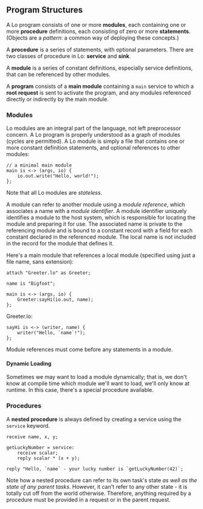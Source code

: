 ## Program Structures

A Lo program consists of one or more **modules**, each containing one or more **procedure** definitions, each consisting of zero or more **statements**. (Objects are a *pattern*: a common way of deploying these concepts.)

A **procedure** is a series of statements, with optional parameters. There are two classes of procedure in Lo: **service** and **sink**.

A **module** is a series of constant definitions, especially service definitions, that can be referenced by other modules.

A **program** consists of a **main module** containing a `main` service to which a **root request** is sent to activate the program, and any modules referenced directly or indirectly by the main module.

### Modules

Lo modules are an integral part of the language, not left preprocessor concern. A Lo program is properly understood as a graph of modules (cycles are permitted). A Lo module is simply a file that contains one or more constant definition statements, and optional references to other modules:

```
// a minimal main module
main is <-> (args, io) {
    io.out.write("Hello, world!");
};
```

Note that all Lo modules are *stateless*.

A module can refer to another module using a *module reference*, which associates a name with a *module identifier*. A module identifier uniquely identifies a module to the host system, which is responsible for locating the module and preparing it for use. The associated name is private to the referencing module and is bound to a constant record with a field for each constant declared in the referenced module. The local name is not included in the record for the module that defines it.

Here's a main module that references a local module (specified using just a file name, sans extension):

```
attach "Greeter.lo" as Greeter;

name is "Bigfoot";

main is <-> (args, io) {
    Greeter:sayHi(io.out, name);
};
```

Greeter.lo:

```
sayHi is <-> (writer, name) {
	writer("Hello, `name`!");
};
```

Module references must come before any statements in a module.

#### Dynamic Loading

Sometimes we may want to load a module dynamically; that is, we don't know at compile time which module we'll want to load, we'll only know at runtime. In this case, there's a special procedure available.

### Procedures

A **nested procedure** is always defined by creating a service using the `service` keyword.

```
receive name, x, y;

getLuckyNumber = service:
    receive scalar;
	reply scalar * (x + y);
	
reply "Hello, `name` - your lucky number is `getLuckyNumber(42)`;
```

Note how a nested procedure can refer to its own task's state *as well as the state of any parent tasks*. However, it can't refer to any other state - it is totally cut off from the world otherwise. Therefore, anything required by a procedure must be provided in a request or in the parent request.